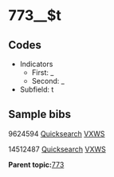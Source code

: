# 773\_\_$t

## Codes

-   Indicators
    -   First: \_
    -   Second: \_
-   Subfield: t

## Sample bibs

9624594 [Quicksearch](https://search.library.yale.edu/catalog/9624594) [VXWS](http://prodorbis.library.yale.edu:7014/vxws/GetHoldingsService?bibId=9624594)

14512487 [Quicksearch](https://search.library.yale.edu/catalog/14512487) [VXWS](http://prodorbis.library.yale.edu:7014/vxws/GetHoldingsService?bibId=14512487)

**Parent topic:**[773](../../tags/773/773.md)

